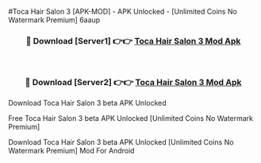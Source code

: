 #Toca Hair Salon 3 [APK-MOD] - APK Unlocked - [Unlimited Coins No Watermark Premium] 6aaup



<div align="center">

<h3>🔴 Download [Server1] 👉👉 <a href="https://momento.my/?title=Toca_Hair_Salon_3">Toca Hair Salon 3 Mod Apk</a></h3><br>

<h3>🔴 Download [Server2] 👉👉 <a href="https://momento.my/?title=Toca_Hair_Salon_3">Toca Hair Salon 3 Mod Apk</a></h3>
</div>



Download Toca Hair Salon 3 beta APK Unlocked

Free Toca Hair Salon 3 beta APK Unlocked [Unlimited Coins No Watermark Premium]

Download Toca Hair Salon 3 beta APK Unlocked [Unlimited Coins No Watermark Premium] Mod For Android
